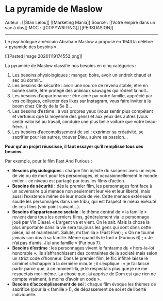 # La pyramide de Maslow
 
Auteur : [[Stan Lelou]] [[Marketing Mania]] 
Source : [[Votre empire dans un sac à dos]] 
MOC : [[COPYWRITING]] [[PERSUASION]]
***

Le psychologue américain Abraham Maslow a proposé en 1943 la célèbre « pyramide des besoins ».

![[Pasted image 20201119174552.png]]

La pyramide de Maslow classifie nos besoins en cinq catégories :
1. Les besoins physiologiques : manger, boire, avoir un endroit chaud et sec où dormir…
2. Les besoins de sécurité : avoir une source de revenu stable, être en bonne santé, être protégé des animaux sauvages qui rôdent la nuit…
3. Les besoins d’appartenance : être aimé par votre famille, apprécié par vos collègues, collecter des likes sur Instagram, vous faire inviter à la boom chez Cindy de la 5e B…
4. Les besoins d’estime : à vos propres yeux (vous sentir plus compétent et vertueux que la moyenne des gens) et aux yeux des autres (vous sentir valorisé au travail, conduire une plus belle voiture que votre beau-frère…).
5. Les besoins d’accomplissement de soi : exprimer sa créativité, se sacrifier pour les autres, trouver Dieu, suivre sa passion…

**Pour qu'un projet réussisse, il faut essayer qu'il remplisse tous ces besoins.**

Par exemple, pour le film Fast And Furious :
* **Besoins physiologiques** :  chaque film injecte du suspens avec un enjeu de vie ou de mort pour les personnages, et occasionnellement le monde entier – ce niveau est partagé par tous les films d’action.
* **Besoins de sécurité** : dès le premier film, les personnages font face à un adversaire qui menace non seulement leur vie et leur liberté, mais aussi l’existence même de leur mode de vie. Cette menace extérieure soude les personnages dans une tribu, qui est l’aspect le mieux exécuté de ces films (voir point suivant…).
* **Besoins d’appartenance sociale** : le thème central de « la famille » revient dans tous les derniers films, généralement via le personnage joué par Vin Diesel. « L’argent va et vient. On le sait. Mais la chose la plus importante dans la vie sera toujours les gens qui sont dans cette pièce, ici et maintenant. Salute, mi familia » (Fast Five) ; « On ne tourne jamais son dos à sa famille. Même quand ils le font » (Furious 6) ; « Je n’ai pas d’amis. J’ai une famille » (Furious 7).
* **Besoins d’estime** : les personnages vivent le fantasme du « hors-la-loi honorable ». Ils s’affranchissent des contraintes de la société mais selon un strict code d’honneur. Dans le premier film, le flic infiltré laisse le criminel s’échapper à la dernière minute ; il s’explique : « je l’ai laissé partir parce que, à ce moment-là, je le respectais plus que je ne me respectais moi-même. La chose que j’ai apprise de Dom est que rien ne compte vraiment, à moins d’avoir un code ».
* **Besoins d’accomplissement de soi** : chaque film évoque les thèmes de sacrifice (pour la « famille » !), de dépassement de soi et de liberté individuelle.